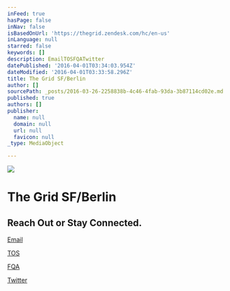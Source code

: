 ```yaml
---
inFeed: true
hasPage: false
inNav: false
isBasedOnUrl: 'https://thegrid.zendesk.com/hc/en-us'
inLanguage: null
starred: false
keywords: []
description: EmailTOSFQATwitter
datePublished: '2016-04-01T03:34:03.954Z'
dateModified: '2016-04-01T03:33:58.296Z'
title: The Grid SF/Berlin
author: []
sourcePath: _posts/2016-03-26-2258838b-4c46-4fab-93da-3b87114cd02e.md
published: true
authors: []
publisher:
  name: null
  domain: null
  url: null
  favicon: null
_type: MediaObject

---
```

![](https://the-grid-user-content.s3-us-west-2.amazonaws.com/5c116577-1006-4ce0-9be8-2222e7734453.gif)

# The Grid SF/Berlin

## Reach Out or Stay Connected.

[Email][0]

[TOS][1]

[FQA][2]

[Twitter][3]

[0]: http://www.123contactform.com/form-1831865/Contact-Form
[1]: https://thegrid.io/tos/
[2]: https://thegrid.zendesk.com/hc/en-us/sections/203737327-FAQ
[3]: https://twitter.com/thegrid